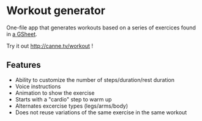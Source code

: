 # Workout generator

One-file app that generates workouts based on a series of exercices found in [a GSheet](https://docs.google.com/spreadsheets/d/1K2_ErzJK8owya1TrqEbDPVYfGLZNU5RBg4SOjLNNf4k).

Try it out http://canne.tv/workout !

## Features

* Ability to customize the number of steps/duration/rest duration
* Voice instructions
* Animation to show the exercise
* Starts with a "cardio" step to warm up
* Alternates excercise types (legs/arms/body)
* Does not reuse variations of the same exercise in the same workout